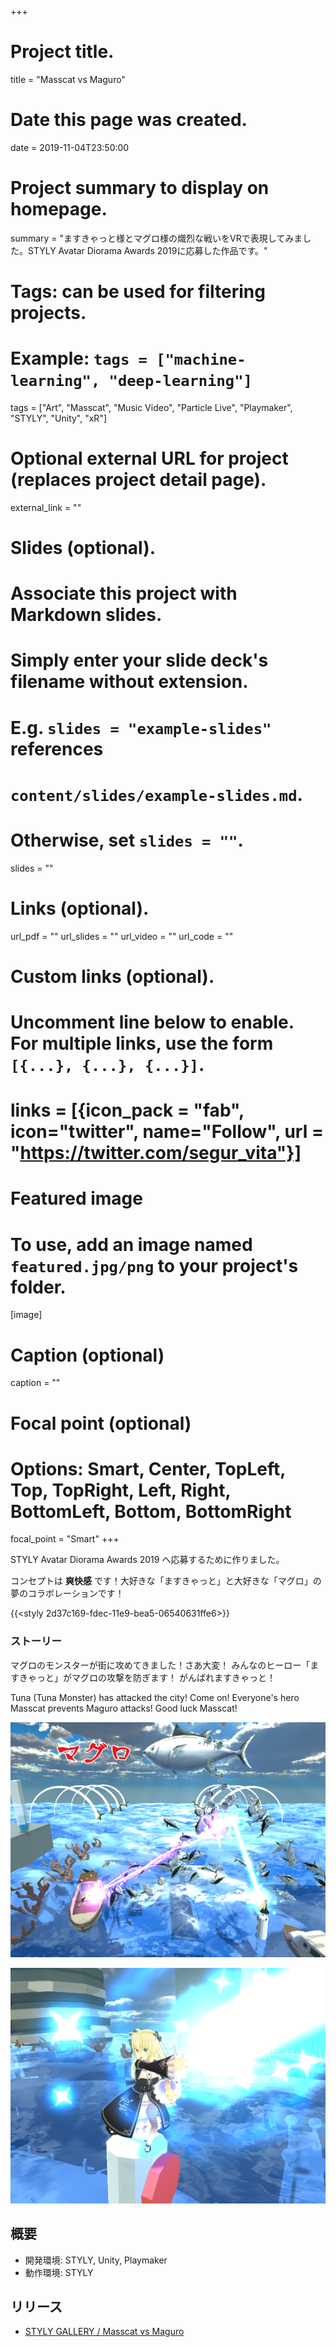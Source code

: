 +++
# Project title.
title = "Masscat vs Maguro"

# Date this page was created.
date = 2019-11-04T23:50:00

# Project summary to display on homepage.
summary = "ますきゃっと様とマグロ様の熾烈な戦いをVRで表現してみました。STYLY Avatar Diorama Awards 2019に応募した作品です。"

# Tags: can be used for filtering projects.
# Example: `tags = ["machine-learning", "deep-learning"]`
tags = ["Art", "Masscat", "Music Video", "Particle Live", "Playmaker", "STYLY", "Unity", "xR"]

# Optional external URL for project (replaces project detail page).
external_link = ""

# Slides (optional).
#   Associate this project with Markdown slides.
#   Simply enter your slide deck's filename without extension.
#   E.g. `slides = "example-slides"` references 
#   `content/slides/example-slides.md`.
#   Otherwise, set `slides = ""`.
slides = ""

# Links (optional).
url_pdf = ""
url_slides = ""
url_video = ""
url_code = ""

# Custom links (optional).
#   Uncomment line below to enable. For multiple links, use the form `[{...}, {...}, {...}]`.
# links = [{icon_pack = "fab", icon="twitter", name="Follow", url = "https://twitter.com/segur_vita"}]

# Featured image
# To use, add an image named `featured.jpg/png` to your project's folder. 
[image]
  # Caption (optional)
  caption = ""

  # Focal point (optional)
  # Options: Smart, Center, TopLeft, Top, TopRight, Left, Right, BottomLeft, Bottom, BottomRight
  focal_point = "Smart"
+++

STYLY Avatar Diorama Awards 2019 へ応募するために作りました。

コンセプトは **爽快感** です！大好きな「ますきゃっと」と大好きな「マグロ」の夢のコラボレーションです！

{{<styly 2d37c169-fdec-11e9-bea5-06540631ffe6>}}

### ストーリー

マグロのモンスターが街に攻めてきました！さあ大変！
みんなのヒーロー「ますきゃっと」がマグロの攻撃を防ぎます！
がんばれますきゃっと！

Tuna (Tuna Monster) has attacked the city! Come on! Everyone's hero Masscat prevents Maguro attacks! Good luck Masscat!

![image](./masscat-vs-maguro-01.png)

![image](./masscat-vs-maguro-03.png)

## 概要

- 開発環境: STYLY, Unity, Playmaker
- 動作環境: STYLY

## リリース

- [STYLY GALLERY / Masscat vs Maguro](https://gallery.styly.cc/segur/2d37c169-fdec-11e9-bea5-06540631ffe6)
